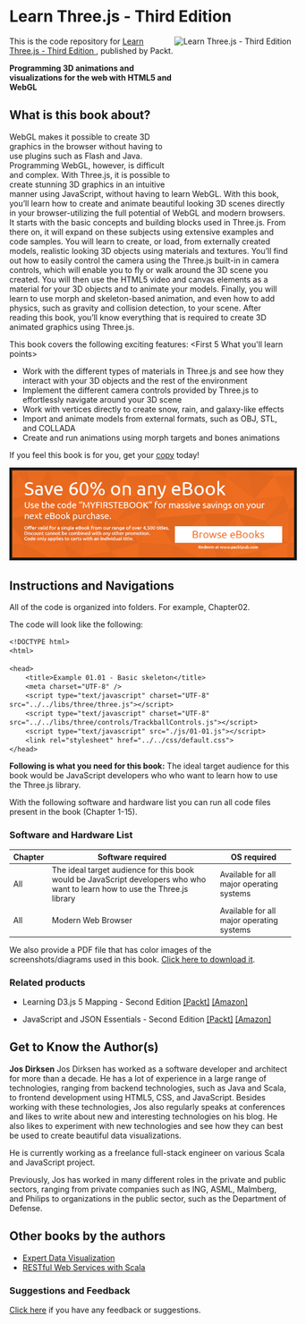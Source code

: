 # Learn Three.js - Third Edition	

<a href="https://www.packtpub.com/web-development/learn-threejs-third-edition?utm_source=github&utm_medium=repository&utm_campaign=9781788833288"><img src="https://d1ldz4te4covpm.cloudfront.net/sites/default/files/imagecache/ppv4_main_book_cover/9781788833288.png" alt="Learn Three.js - Third Edition" height="256px" align="right"></a>

This is the code repository for [Learn Three.js - Third Edition	](https://www.packtpub.com/web-development/learn-threejs-third-edition?utm_source=github&utm_medium=repository&utm_campaign=9781788833288), published by Packt.

**Programming 3D animations and visualizations for the web with HTML5 and WebGL**

## What is this book about?
WebGL makes it possible to create 3D graphics in the browser without having to use plugins such as Flash and Java. Programming WebGL, however, is difficult and complex. With Three.js, it is possible to create stunning 3D graphics in an intuitive manner using JavaScript, without having to learn WebGL. With this book, you’ll learn how to create and animate beautiful looking 3D scenes directly in your browser-utilizing the full potential of WebGL and modern browsers. It starts with the basic concepts and building blocks used in Three.js. From there on, it will expand on these subjects using extensive examples and code samples. You will learn to create, or load, from externally created models, realistic looking 3D objects using materials and textures. You’ll find out how to easily control the camera using the Three.js built-in in camera controls, which will enable you to fly or walk around the 3D scene you created. You will then use the HTML5 video and canvas elements as a material for your 3D objects and to animate your models. Finally, you will learn to use morph and skeleton-based animation, and even how to add physics, such as gravity and collision detection, to your scene. After reading this book, you’ll know everything that is required to create 3D animated graphics using Three.js.

This book covers the following exciting features: <First 5 What you'll learn points>
* Work with the different types of materials in Three.js and see how they interact with your 3D objects and the rest of the environment
* Implement the different camera controls provided by Three.js to effortlessly navigate around your 3D scene
* Work with vertices directly to create snow, rain, and galaxy-like effects
* Import and animate models from external formats, such as OBJ, STL, and COLLADA
* Create and run animations using morph targets and bones animations

If you feel this book is for you, get your [copy](https://www.amazon.com/dp/1788833287) today!

<a href="https://www.packtpub.com/?utm_source=github&utm_medium=banner&utm_campaign=GitHubBanner"><img src="https://raw.githubusercontent.com/PacktPublishing/GitHub/master/GitHub.png" 
alt="https://www.packtpub.com/" border="5" /></a>


## Instructions and Navigations
All of the code is organized into folders. For example, Chapter02.

The code will look like the following:
```
<!DOCTYPE html>
<html>

<head>
    <title>Example 01.01 - Basic skeleton</title>
    <meta charset="UTF-8" />
    <script type="text/javascript" charset="UTF-8" src="../../libs/three/three.js"></script>
    <script type="text/javascript" charset="UTF-8" src="../../libs/three/controls/TrackballControls.js"></script>
    <script type="text/javascript" src="./js/01-01.js"></script>
    <link rel="stylesheet" href="../../css/default.css">
</head>
```

**Following is what you need for this book:**
The ideal target audience for this book would be JavaScript developers who who want to learn how to use the Three.js library.

With the following software and hardware list you can run all code files present in the book (Chapter 1-15).

### Software and Hardware List

| Chapter  | Software required                   | OS required                        |
| -------- | ------------------------------------| -----------------------------------|
| All      | The ideal target audience for this book would be JavaScript developers who who want to learn how to use the Three.js library    | Available for all major operating systems |
| All        |Modern Web Browser                 | Available for all major operating systems|

We also provide a PDF file that has color images of the screenshots/diagrams used in this book. [Click here to download it](https://www.packtpub.com/sites/default/files/downloads/LearnThreeDotjsThirdEdition_ColorImages.pdf).


### Related products <Other books you may enjoy>
* Learning D3.js 5 Mapping - Second Edition [[Packt]](https://www.packtpub.com/web-development/learning-d3js-5-mapping-second-edition?utm_source=github&utm_medium=repository&utm_campaign=9781787280175) [[Amazon]](https://www.amazon.com/dp/1787280179)

* JavaScript and JSON Essentials - Second Edition [[Packt]](https://www.packtpub.com/web-development/javascript-and-json-essentials-second-edition?utm_source=github&utm_medium=repository&utm_campaign=9781788624701) [[Amazon]](https://www.amazon.com/dp/178862470X)

## Get to Know the Author(s)
**Jos Dirksen**
Jos Dirksen has worked as a software developer and architect for more than a decade. He has a lot of experience in a large range of technologies, ranging from backend technologies, such as Java and Scala, to frontend development using HTML5, CSS, and JavaScript. Besides working with these technologies, Jos also regularly speaks at conferences and likes to write about new and interesting technologies on his blog. He also likes to experiment with new technologies and see how they can best be used to create beautiful data visualizations.

He is currently working as a freelance full-stack engineer on various Scala and JavaScript project. 

Previously, Jos has worked in many different roles in the private and public sectors, ranging from private companies such as ING, ASML, Malmberg, and Philips to organizations in the public sector, such as the Department of Defense.


## Other books by the authors
* [Expert Data Visualization](https://www.packtpub.com/web-development/expert-data-visualization?utm_source=github&utm_medium=repository&utm_campaign=9781786463494)
* [RESTful Web Services with Scala](https://www.packtpub.com/web-development/restful-web-services-scala?utm_source=github&utm_medium=repository&utm_campaign=9781785289408)

### Suggestions and Feedback
[Click here](https://docs.google.com/forms/d/e/1FAIpQLSdy7dATC6QmEL81FIUuymZ0Wy9vH1jHkvpY57OiMeKGqib_Ow/viewform) if you have any feedback or suggestions.
